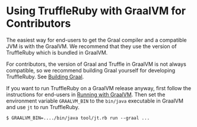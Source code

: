 # Using TruffleRuby with GraalVM for Contributors

The easiest way for end-users to get the Graal compiler and a compatible JVM is
with the GraalVM. We recommend that they use the version of TruffleRuby which is
bundled in GraalVM.

For contributors, the version of Graal and Truffle in
GraalVM is not always compatible, so we recommend building Graal yourself for
developing TruffleRuby. See [Building Graal](building-graal.md).

If you want to run TruffleRuby on a GraalVM release anyway,
first follow the instructions for end-users in [Running with GraalVM](../user/using-graalvm.md).
Then set the environment variable `GRAALVM_BIN` to the `bin/java` executable in
GraalVM and use `jt` to run TruffleRuby.

```
$ GRAALVM_BIN=..../bin/java tool/jt.rb run --graal ...
```
